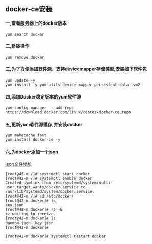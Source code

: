 ##  docker-ce安装   
####   一,查看服务器上的docker版本
```
yum search docker 
```   
####  二,移除操作
```
yum remove docker
```  
####  三,为了方便添加软件源，支持devicemapper存储类型,安装如下软件包
```
yum update -y
yum install -y yum-utils device-mapper-persistent-data lvm2
```
####  四,添加Docker稳定版本的yum软件源
```
yum-config-manager  --add-repo https://download.docker.com/linux/centos/docker-ce.repo
``` 
####  五,更新yum软件源缓存,并安装docker
```
yum makecache fast
yum install docker-ce -y
```  
####  六,为docker添加一个json
[json文件地址](https://github.com/Kingserch/Job-accumulation/blob/Docker/json/daemon.json)   
```
[root@42-m /]# systemctl start docker
[root@42-m /]# systemctl enable docker
Created symlink from /etc/systemd/system/multi-user.target.wants/docker.service to /usr/lib/systemd/system/docker.service.
[root@42-m /]# cd /etc/docker/
[root@42-m docker]# ls
key.json
[root@42-m docker]# rz -E
rz waiting to receive.
[root@42-m docker]# ls
daemon.json  key.json
[root@42-m docker]#
```

`[root@42-m docker]# systemctl restart docker`




